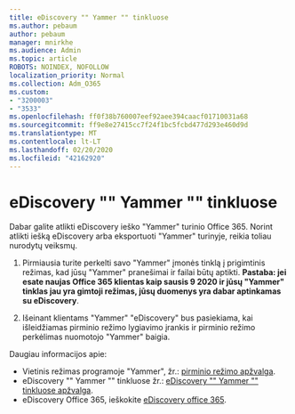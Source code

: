```yaml
---
title: eDiscovery "" Yammer "" tinkluose
ms.author: pebaum
author: pebaum
manager: mnirkhe
ms.audience: Admin
ms.topic: article
ROBOTS: NOINDEX, NOFOLLOW
localization_priority: Normal
ms.collection: Adm_O365
ms.custom:
- "3200003"
- "3533"
ms.openlocfilehash: ff0f38b760007eef92aee394caacf01710031a68
ms.sourcegitcommit: ff9e8e27415cc7f24f1bc5fcbd477d293e460d9d
ms.translationtype: MT
ms.contentlocale: lt-LT
ms.lasthandoff: 02/20/2020
ms.locfileid: "42162920"
---
```

# <a name="ediscovery-in-yammer-networks"></a>eDiscovery "" Yammer "" tinkluose

Dabar galite atlikti eDiscovery ieško "Yammer" turinio Office 365.  Norint atlikti iešką eDiscovery arba eksportuoti "Yammer" turinyje, reikia toliau nurodytų veiksmų.

1. Pirmiausia turite perkelti savo "Yammer" įmonės tinklą į prigimtinis režimas, kad jūsų "Yammer" pranešimai ir failai būtų aptikti. **Pastaba: jei esate naujas Office 365 klientas kaip sausis 9 2020 ir jūsų "Yammer" tinklas jau yra gimtoji režimas, jūsų duomenys yra dabar aptinkamas su eDiscovery**.

2. Išeinant klientams "Yammer" "eDiscovery" bus pasiekiama, kai išleidžiamas pirminio režimo lygiavimo įrankis ir pirminio režimo perkėlimas nuomotojo "Yammer" baigia.

Daugiau informacijos apie:

- Vietinis režimas programoje "Yammer", žr.: [pirminio režimo apžvalga](https://docs.microsoft.com/yammer/configure-your-yammer-network/overview-native-mode).
- eDiscovery "" Yammer "" tinkluose žr.: [eDiscovery "" Yammer "" tinkluose apžvalga](https://docs.microsoft.com/en-us/yammer/manage-security-and-compliance/overview-of-ediscovery).
- eDiscovery Office 365, ieškokite [eDiscovery office 365](https://docs.microsoft.com/en-us/microsoft-365/compliance/ediscovery).
